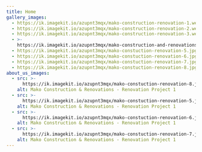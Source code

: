 ```yaml
---
title: Home
gallery_images:
  - https://ik.imagekit.io/azupnt3mqx/mako-construction-renovation-1.webp
  - https://ik.imagekit.io/azupnt3mqx/mako-construction-renovation-2.webp
  - https://ik.imagekit.io/azupnt3mqx/mako-construction-renovation-3.webp
  - >-
    https://ik.imagekit.io/azupnt3mqx/mako-construction-and-renovations-gallery-5.webp?updatedAt=1723109993832
  - https://ik.imagekit.io/azupnt3mqx/mako-constuction-renovation-5.jpg
  - https://ik.imagekit.io/azupnt3mqx/mako-constuction-renovation-6.jpg
  - https://ik.imagekit.io/azupnt3mqx/mako-constuction-renovation-7.jpg
  - https://ik.imagekit.io/azupnt3mqx/mako-constuction-renovation-8.jpg
about_us_images:
  - src: >-
      https://ik.imagekit.io/azupnt3mqx/mako-constuction-renovation-8.jpg?updatedAt=1722985326254
    alt: Mako Construction & Renovations - Renovation Project 1
  - src: >-
      https://ik.imagekit.io/azupnt3mqx/mako-constuction-renovation-5.jpg?updatedAt=1722985326381
    alt: Mako Construction & Renovations - Renovation Project 1
  - src: >-
      https://ik.imagekit.io/azupnt3mqx/mako-constuction-renovation-6.jpg?updatedAt=1722985326434
    alt: Mako Construction & Renovations - Renovation Project 1
  - src: >-
      https://ik.imagekit.io/azupnt3mqx/mako-constuction-renovation-7.jpg?updatedAt=1722985326437
    alt: Mako Construction & Renovations - Renovation Project 1
---
```

